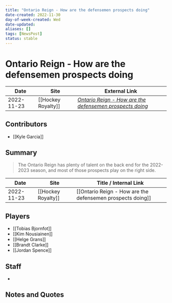 ```yaml
---
title: "Ontario Reign - How are the defensemen prospects doing"
date-created: 2022-11-30
day-of-week-created: Wed
date-updated: 
aliases: []
tags: [NewsPost]
status: stable
---
```


# Ontario Reign - How are the defensemen prospects doing

| Date       | Site               | External Link                                                                                                                                          |
| ---------- | ------------------ | ------------------------------------------------------------------------------------------------------------------------------------------------------ |
| 2022-11-23 | [[Hockey Royalty]] | [*Ontario Reign - How are the defensemen prospects doing*](https://hockeyroyalty.com/2022/11/23/ontario-reign-how-are-the-defensemen-prospects-doing/) |

## Contributors
- [[Kyle Garcia]]

## Summary
> The Ontario Reign has plenty of talent on the back end for the 2022-2023 season, and most of those prospects play on the right side.

| Date       | Site               | Title / Internal Link                                      |
| ---------- | ------------------ | ---------------------------------------------------------- |
| 2022-11-23 | [[Hockey Royalty]] | [[Ontario Reign - How are the defensemen prospects doing]] |

## Players
- [[Tobias Bjornfot]]
- [[Kim Nousiainen]]
- [[Helge Grans]]
- [[Brandt Clarke]]
- [[Jordan Spence]]

## Staff
- 

## Notes and Quotes
> 

